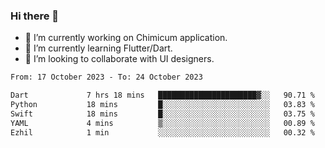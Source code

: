 ### Hi there 👋

<!--
**devcat37/devcat37** is a ✨ _special_ ✨ repository because its `README.md` (this file) appears on your GitHub profile.-->


- 🔭 I’m currently working on Chimicum application.
- 🌱 I’m currently learning Flutter/Dart.
- 👯 I’m looking to collaborate with UI designers.
<!-- - 🤔 I’m looking for help with ... -->

<!--START_SECTION:waka-->

```txt
From: 17 October 2023 - To: 24 October 2023

Dart             7 hrs 18 mins   ██████████████████████▓░░   90.71 %
Python           18 mins         █░░░░░░░░░░░░░░░░░░░░░░░░   03.83 %
Swift            18 mins         █░░░░░░░░░░░░░░░░░░░░░░░░   03.75 %
YAML             4 mins          ▒░░░░░░░░░░░░░░░░░░░░░░░░   00.89 %
Ezhil            1 min           ░░░░░░░░░░░░░░░░░░░░░░░░░   00.32 %
```

<!--END_SECTION:waka-->
